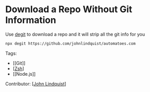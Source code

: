# Download a Repo Without Git Information

Use [degit](https://www.npmjs.com/package/degit) to download a repo and it will strip all the git info for you

```bash
npx degit https://github.com/johnlindquist/automatoes.com
```

Tags:

- [[Git]]
- [[Zsh]]
- [[Node.js]]

Contributor: [[John Lindquist]]

[//begin]: # "Autogenerated link references for markdown compatibility"
[Zsh]: zsh "Zsh"
[John Lindquist]: john-lindquist "John Lindquist"
[//end]: # "Autogenerated link references"